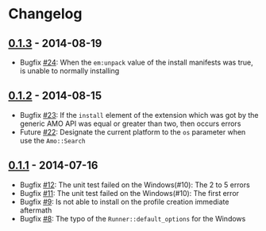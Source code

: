 # Changelog

## [0.1.3](https://github.com/mrk21/firebrew/tree/v0.1.3) - 2014-08-19

* Bugfix [#24](https://github.com/mrk21/firebrew/issues/24): When the `em:unpack` value of the install manifests was true, is unable to normally installing

## [0.1.2](https://github.com/mrk21/firebrew/tree/v0.1.2) - 2014-08-15

* Bugfix [#23](https://github.com/mrk21/firebrew/issues/23): If the `install` element of the extension which was got by the generic AMO API was equal or greater than two, then occurs errors
* Future [#22](https://github.com/mrk21/firebrew/issues/22): Designate the current platform to the `os` parameter when use the `Amo::Search`

## [0.1.1](https://github.com/mrk21/firebrew/tree/v0.1.1) - 2014-07-16

* Bugfix [#12](https://github.com/mrk21/firebrew/issues/12): The unit test failed on the Windows(#10): The 2 to 5 errors
* Bugfix [#11](https://github.com/mrk21/firebrew/issues/11): The unit test failed on the Windows(#10): The first error
* Bugfix [#9](https://github.com/mrk21/firebrew/issues/9): Is not able to install on the profile creation immediate aftermath
* Bugfix [#8](https://github.com/mrk21/firebrew/issues/8): The typo of the `Runner::default_options` for the Windows
